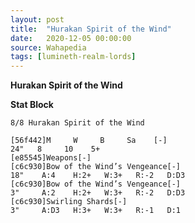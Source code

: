```yaml
---
layout: post
title:  "Hurakan Spirit of the Wind"
date:   2020-12-05 00:00:00
source: Wahapedia
tags: [lumineth-realm-lords]
---
```


**Hurakan Spirit of the Wind**

**Stat Block**
```
8/8 Hurakan Spirit of the Wind
```

```
[56f442]M     W     B     Sa    [-]
24"   8     10    5+    
[e85545]Weapons[-]
[c6c930]Bow of the Wind’s Vengeance[-]
18"    A:4    H:2+   W:3+   R:-2   D:D3  
[c6c930]Bow of the Wind’s Vengeance[-]
3"     A:2    H:2+   W:3+   R:-2   D:D3  
[c6c930]Swirling Shards[-]
3"     A:D3   H:3+   W:3+   R:-1   D:1   
```
    
